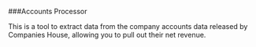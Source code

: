 ###Accounts Processor

This is a tool to extract data from the company accounts data released by Companies House, allowing you to pull out their net revenue.